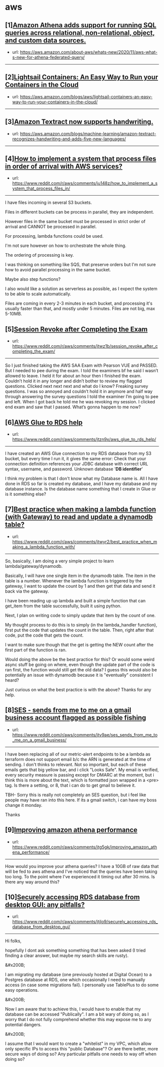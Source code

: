 # aws
## [1][Amazon Athena adds support for running SQL queries across relational, non-relational, object, and custom data sources.](https://www.reddit.com/r/aws/comments/jtxnwl/amazon_athena_adds_support_for_running_sql/)
- url: https://aws.amazon.com/about-aws/whats-new/2020/11/aws-what-s-new-for-athena-federated-query/
---

## [2][Lightsail Containers: An Easy Way to Run your Containers in the Cloud](https://www.reddit.com/r/aws/comments/jtk41e/lightsail_containers_an_easy_way_to_run_your/)
- url: https://aws.amazon.com/blogs/aws/lightsail-containers-an-easy-way-to-run-your-containers-in-the-cloud/
---

## [3][Amazon Textract now supports handwriting.](https://www.reddit.com/r/aws/comments/jtn8xf/amazon_textract_now_supports_handwriting/)
- url: https://aws.amazon.com/blogs/machine-learning/amazon-textract-recognizes-handwriting-and-adds-five-new-languages/
---

## [4][How to implement a system that process files in order of arrival with AWS services?](https://www.reddit.com/r/aws/comments/ju148z/how_to_implement_a_system_that_process_files_in/)
- url: https://www.reddit.com/r/aws/comments/ju148z/how_to_implement_a_system_that_process_files_in/
---
I have files incoming in several S3 buckets.

Files in different buckets can be process in parallel, they are independent.

However files in the same bucket must be processed in strict order of arrival and CANNOT be processed in parallel.

For processing, lambda functions could be used.

I'm not sure however on how to orchestrate the whole thing.

The ordering of processing is key.

I was thinking on something like SQS, that preserve orders but I'm not sure how to avoid parallel processing in the same bucket.

Maybe also step functions?

I also would like a solution as serverless as possible, as I expect the system to be able to scale automatically.

Files are coming in every 2-3 minutes in each bucket, and processing it's usually faster than that, and mostly under 5 minutes. Files are not big, max 5-10MB.
## [5][Session Revoke after Completing the Exam](https://www.reddit.com/r/aws/comments/jtwz1b/session_revoke_after_completing_the_exam/)
- url: https://www.reddit.com/r/aws/comments/jtwz1b/session_revoke_after_completing_the_exam/
---
 So I just finished taking the AWS SAA Exam with Pearson VUE and PASSED. But I needed to pee during the exam. I told the examiners bf he said I wasn’t allowed to leave. I held it for about an hour then I finished the exam. Couldn’t hold it in any longer and didn’t bother to review my flagged questions. Clicked next next next and what do I know? Freaking survey questions. I was so annoyed and couldn’t hold it in anymore and half way through answering the survey questions I told the examiner I’m going to pee and left. When I got back he told me he was revoking my session. I clicked end exam and saw that I passed. What’s gonna happen to me now?
## [6][AWS Glue to RDS help](https://www.reddit.com/r/aws/comments/jtzn9x/aws_glue_to_rds_help/)
- url: https://www.reddit.com/r/aws/comments/jtzn9x/aws_glue_to_rds_help/
---
I have created an AWS Glue connection to my RDS database from my S3 bucket, but every time I run it, it gives the same error: Check that your connection definition references your JDBC database with correct URL syntax, username, and password. Unknown database '**DB identifier**'

I think my problem is that I don't know what my Database name is. All I have done in RDS so far is created my database, and I have my database and my database instance. Is the database name something that I create in Glue or is it something else?
## [7][Best practice when making a lambda function (with Gateway) to read and update a dynamodb table?](https://www.reddit.com/r/aws/comments/jtwyr2/best_practice_when_making_a_lambda_function_with/)
- url: https://www.reddit.com/r/aws/comments/jtwyr2/best_practice_when_making_a_lambda_function_with/
---
So, basically, I am doing a very simple project to learn lambda/gateway/dynamodb.

Basically, I will have one single item in the dynamodb table. The item in the table is a number. Whenever the lambda function is triggered by the gateway, I want to update the count by 1 and then get that data and send it back via the gateway.

I have been reading up up lambda and built a simple function that can get_item from the table successfully, built it using python.

Next, I plan on writing code to simply update that item by the count of one.

My thought process to do this is to simply (in the lambda_handler function), first put the code that updates the count in the table. Then, right after that code, put the code that gets the count.

I want to make sure though that the get is getting the NEW count after the first part of the function is ran. 

Would doing the above be the best practice for this? Or would some weird async stuff be going on where, even though the update part of the code is ran first, the function would still get the old data? I guess this would also be potentially an issue with dynamodb because it is "eventually" consistent I heard?

Just curious on what the best practice is with the above? Thanks for any help.
## [8][SES - sends from me to me on a gmail business account flagged as possible fishing](https://www.reddit.com/r/aws/comments/jtv9ae/ses_sends_from_me_to_me_on_a_gmail_business/)
- url: https://www.reddit.com/r/aws/comments/jtv9ae/ses_sends_from_me_to_me_on_a_gmail_business/
---
I have been replacing all of our metric-alert endpoints to be a lambda as terraform does not support email b/c the ARN is generated at the time of sending.  I don't thinks to relevant.  Not so important, but each of these emails gets that big yellow bar, and i click "Looks Safe".  My email is verified, every security measure is passing except for DMARC at the moment, but i think this is more about the text, which is formatted json wrapped in a &lt;pre&gt; tag.  Is there a setting, or 8, that i can do to get gmail to believe it.  


TBH- Sorry this is really not completely an SES question, but i feel like people may have ran into this here.  If its a gmail switch, i can have my boss change it monday.   


Thanks
## [9][Improving amazon athena performance](https://www.reddit.com/r/aws/comments/jtg5gk/improving_amazon_athena_performance/)
- url: https://www.reddit.com/r/aws/comments/jtg5gk/improving_amazon_athena_performance/
---
How would you improve your athena queries? I have a 10GB of raw data that will be fed to aws athena and I've noticed that the queries have been taking too long. To the point where I've experienced it timing out after 30 mins. Is there any way around this?
## [10][Securely accessing RDS database from desktop GUI: any pitfalls?](https://www.reddit.com/r/aws/comments/jtjlo9/securely_accessing_rds_database_from_desktop_gui/)
- url: https://www.reddit.com/r/aws/comments/jtjlo9/securely_accessing_rds_database_from_desktop_gui/
---
Hi folks,

hopefully I dont ask something something that has been asked (I tried finding a clear answer, but maybe my search skills are rusty). 

&amp;#x200B;

I am migrating my database (one previously hosted at Digital Ocean) to a Postgres database at RDS, one which occasionally I need to manually access (in case some migrations fail). I personally use TablePlus to do some easy operations.

&amp;#x200B;

Now I am aware that to achieve this, I would have to enable that my database can be accessed "Publically". I am a bit wary of doing so, as I worry that I do not fully comprehend whether this may expose me to any potential dangers. 

&amp;#x200B;

I assume that I would want to create a "whitelist" in my VPC, which allow only specific IPs to access this "public Database"? Or are there better, more secure ways of doing so? Any particular pitfalls one needs to way off when doing so?
